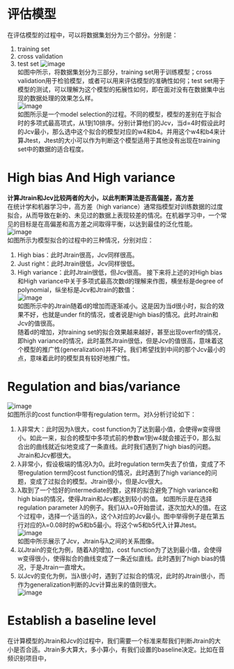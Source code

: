 # 评估模型
在评估模型的过程中，可以将数据集划分为三个部分。分别是：
1. training set
2. cross validation
3. test set
![image](https://github.com/zhangruiouc/Machine-Learning-Course/assets/130215873/1e0d6dd9-8719-4fdf-ab84-379b01d3e740)</br>
如图中所示，将数据集划分为三部分，training set用于训练模型；cross validation用于检验模型，或者可以用来评估模型的准确性如何；test set用于模型的测试，可以理解为这个模型的拓展性如何，即在面对没有在数据集中出现的数据处理的效果怎么样。</br>
![image](https://github.com/zhangruiouc/Machine-Learning-Course/assets/130215873/28103fd7-aeda-481e-a22d-78779d06d519)</br>
如图所示是一个model selection的过程。不同的模型，模型的差别在于拟合时的多项式最高项式，从1到10排序。分别计算他们的Jcv，当d=4时假设此时的Jcv最小，那么选中这个拟合的模型对应的w4和b4。并用这个w4和b4来计算Jtest，Jtest的大小可以作为判断这个模型适用于其他没有出现在training set中的数据的适合程度。</br>
# High bias And High variance
**计算Jtrain和Jcv比较两者的大小，以此判断算法是否高偏差，高方差**</br>
在统计学和机器学习中，高方差（high variance）通常指模型对训练数据的过度拟合，从而导致在新的、未见过的数据上表现较差的情况。在机器学习中，一个常见的目标是在高偏差和高方差之间取得平衡，以达到最佳的泛化性能。</br>
![image](https://github.com/zhangruiouc/Machine-Learning-Course/assets/130215873/ee019084-8f53-4d71-a3d2-ed9860ded637)</br>
如图所示为模型拟合的过程中的三种情况，分别对应：
1. High bias：此时Jtrain很高，Jcv同样很高。
2. Just right：此时Jtrain很低，Jcv同样很低。
3. High variance：此时Jtrain很低，但Jcv很高。
接下来将上述的对High bias和High variance中关于多项式最高次数d的理解来作图，横坐标是degree of polynomial，纵坐标是Jcv和Jtrain的数值：</br>
![image](https://github.com/zhangruiouc/Machine-Learning-Course/assets/130215873/eb52edef-4c92-4ea5-94d0-711b24c4bdb3)</br>
如图所示中的Jtrain随着d的增加而逐渐减小。这是因为当d很小时，拟合的效果不好，也就是under fit的情况，或者说是high bias的情况。此时Jtrain和Jcv的值很高。</br>
随着d的增加，对training set的拟合效果越来越好，甚至出现overfit的情况，即high variance的情况，此时虽然Jtrain很低，但是Jcv的值很高，意味着这个模型的推广性(generalization)并不好。我们希望找到中间的那个Jcv最小的点，意味着此时的模型具有较好地推广性。</br>
# Regulation and bias/variance
![image](https://github.com/zhangruiouc/Machine-Learning-Course/assets/130215873/6c946f5b-ce7b-4d45-83f2-f04909bc6609)</br>
如图所示的cost function中带有regulation term。对λ分析讨论如下：</br>
1. λ非常大：此时因为λ很大，cost function为了达到最小值，会使得w变得很小。如此一来，拟合的模型中多项式前的参数w1到w4就会接近于0，那么拟合出的曲线就近似地变成了一条直线。此时我们遇到了high bias的问题。Jtrain和Jcv都很大。
2. λ非常小，假设极端的情况λ为0。此时regulation term失去了价值，变成了不带regulation term的cost function的情况，此时遇到了high variance的问题，变成了过拟合的模型。Jtrain很小，但是Jcv很大。
3. λ取到了一个恰好的intermediate的数，这样的拟合避免了high variance和high bias的情况，使得Jtrain和Jcv都达到较小的值。
如图所示是在选择regulation parameter λ的例子。我们从λ=0开始尝试，逐次加大λ的值。在这个过程中，选择一个适当的λ，这个λ对应的Jcv最小。图中举得例子是在第五行对应的λ=0.08时的w5和b5最小。将这个w5和b5代入计算Jtest。</br>
![image](https://github.com/zhangruiouc/Machine-Learning-Course/assets/130215873/4fd06748-9f16-47b0-88db-4c98ec38b3e2)</br>
如图中所示展示了Jcv，Jtrain与λ之间的关系图像。</br>
1. 以Jtrain的变化为例，随着λ的增加，cost function为了达到最小值，会使得w变得很小，使得拟合的曲线变成了一条近似直线。此时遇到了high bias的情况，于是Jtrain一直增大。</br>
2. 以Jcv的变化为例，当λ很小时，遇到了过拟合的情况，此时的Jtrain很小，而作为generalization判断的Jcv计算出来的值则很大。</br>
![image](https://github.com/zhangruiouc/Machine-Learning-Course/assets/130215873/56eae5ff-5a66-470b-9c1c-b0dd9b10bc75)</br>
# Establish a baseline level
在计算模型的Jtrain和Jcv的过程中，我们需要一个标准来帮我们判断Jtrain的大小是否合适。Jtrain多大算大，多小算小，有我们设置的baseline决定。比如在音频识别项目中，




